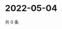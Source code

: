 # 2022-05-04

共 0 条

<!-- BEGIN WEIBO -->
<!-- 最后更新时间 Wed May 04 2022 00:07:16 GMT+0800 (China Standard Time) -->

<!-- END WEIBO -->
